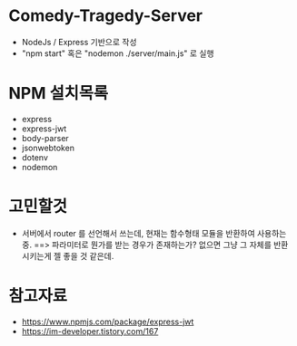 # Comedy-Tragedy-Server
- NodeJs / Express 기반으로 작성
- "npm start" 혹은 "nodemon ./server/main.js" 로 실행

# NPM 설치목록
- express
- express-jwt
- body-parser
- jsonwebtoken
- dotenv
- nodemon

# 고민할것
- 서버에서 router 를 선언해서 쓰는데, 현재는 함수형태 모듈을 반환하여 사용하는 중.
    ==> 파라미터로 뭔가를 받는 경우가 존재하는가? 
        없으면 그냥 그 자체를 반환시키는게 젤 좋을 것 같은데.

# 참고자료
- https://www.npmjs.com/package/express-jwt
- https://im-developer.tistory.com/167